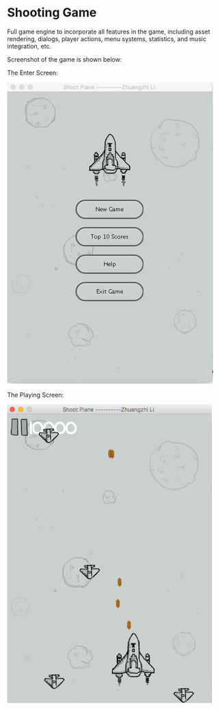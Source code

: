 # Shooting Game
Full game engine to incorporate all features in the game, including asset rendering, dialogs, player actions, menu systems, statistics, and music integration, etc.

Screenshot of the game is shown below:

The Enter Screen:

![ScreenShot](https://github.com/lzzsmile/Shooting-Game/blob/master/images/ShootingGame.png)

The Playing Screen:

![ScreenShot](https://github.com/lzzsmile/Shooting-Game/blob/master/images/ShootingGamePanel.png)
